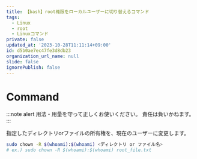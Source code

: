 ```yaml
---
title: 【bash】root権限をローカルユーザーに切り替えるコマンド
tags:
  - Linux
  - root
  - Linuxコマンド
private: false
updated_at: '2023-10-28T11:11:14+09:00'
id: d5b0ae7ec47fe3d8db23
organization_url_name: null
slide: false
ignorePublish: false
---
```


# Command

:::note alert
用法・用量を守って正しくお使いください。
責任は負いかねます。
:::

指定したディレクトリorファイルの所有権を、現在のユーザーに変更します。

```bash
sudo chown -R $(whoami):$(whoami) <ディレクトリ or ファイル名>
# ex.) sudo chown -R $(whoami):$(whoami) root_file.txt
```

